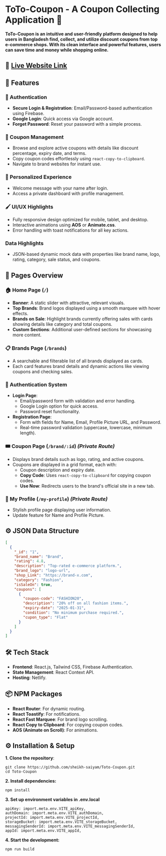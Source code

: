 # ToTo-Coupon - A Coupon Collecting Application 💸

**ToTo-Coupon is an intuitive and user-friendly platform designed to help users in Bangladesh find, collect, and utilize discount coupons from top e-commerce shops. With its clean interface and powerful features, users can save time and money while shopping online.**

## 🔗 [Live Website Link](https://saiyam-assignment9.netlify.app/)

## 🚀 Features

### 🔑 Authentication

- **Secure Login & Registration**: Email/Password-based authentication using Firebase.
- **Google Login**: Quick access via Google account.
- **Forget Password**: Reset your password with a simple process.

### 🛒 Coupon Management

- Browse and explore active coupons with details like discount percentage, expiry date, and terms.
- Copy coupon codes effortlessly using `react-copy-to-clipboard`.
- Navigate to brand websites for instant use.

### 🌟 Personalized Experience

- Welcome message with your name after login.
- Access a private dashboard with profile management.

### 🖌️ UI/UX Highlights

- Fully responsive design optimized for mobile, tablet, and desktop.
- Interactive animations using **AOS** or **Animate.css**.
- Error handling with toast notifications for all key actions.

### Data Highlights

- JSON-based dynamic mock data with properties like brand name, logo, rating, category, sale status, and coupons.

## 📄 Pages Overview

### 🏠 Home Page (`/`)

- **Banner**: A static slider with attractive, relevant visuals.
- **Top Brands**: Brand logos displayed using a smooth marquee with hover effects.
- **Brands on Sale**: Highlight brands currently offering sales with cards showing details like category and total coupons.
- **Custom Sections**: Additional user-defined sections for showcasing more content.

### 📋 Brands Page (`/brands`)

- A searchable and filterable list of all brands displayed as cards.
- Each card features brand details and dynamic actions like viewing coupons and checking sales.

### 🔐 Authentication System

- **Login Page**:
  - Email/password form with validation and error handling.
  - Google Login option for quick access.
  - Password reset functionality.
- **Registration Page**:
  - Form with fields for Name, Email, Profile Picture URL, and Password.
  - Real-time password validation (uppercase, lowercase, minimum length).

### 🎟️ Coupon Page (`/brand/:id`) _(Private Route)_

- Displays brand details such as logo, rating, and active coupons.
- Coupons are displayed in a grid format, each with:
  - Coupon description and expiry date.
  - **Copy Code**: Uses `react-copy-to-clipboard` for copying coupon codes.
  - **Use Now**: Redirects users to the brand's official site in a new tab.

### 👤 My Profile (`/my-profile`) _(Private Route)_

- Stylish profile page displaying user information.
- Update feature for Name and Profile Picture.

## ⚙️ JSON Data Structure

```json
[
  {
    "_id": "1",
    "brand_name": "Brand",
    "rating": 4.8,
    "description": "Top-rated e-commerce platform.",
    "brand_logo": "logo-url",
    "shop_Link": "https://brand-x.com",
    "category": "Fashion",
    "isSaleOn": true,
    "coupons": [
      {
        "coupon-code": "FASHION20",
        "description": "20% off on all fashion items.",
        "expiry-date": "2025-01-31",
        "condition": "No minimum purchase required.",
        "cupon_type": "Flat"
      }
    ]
  }
]
```

## 🛠️ Tech Stack

- **Frontend**: React.js, Tailwind CSS, Firebase Authentication.
- **State Management**: React Context API.
- **Hosting**: Netlify.

## 📦 NPM Packages

- **React Router**: For dynamic routing.
- **React Toastify**: For notifications.
- **React Fast Marquee**: For brand logo scrolling.
- **React Copy to Clipboard**: For copying coupon codes.
- **AOS (Animate on Scroll)**: For animations.

<!-- ## 📸Home Page (`/`) Image

![Project Image](https://i.ibb.co.com/ZKJ4bzw/saiyam-assignment9-netlify-app.png)

## 📸Brands Page (`/brands`) Image

![Project Image](https://i.ibb.co.com/MZVy1vz/saiyam-assignment9-netlify-app-brands.png) -->


## ⚙️ Installation & Setup  

**1. Clone the repository**:  
```
git clone https://github.com/sheikh-saiyam/Toto-Coupon.git
cd Toto-Coupon
```

**2. Install dependencies:**
```
npm install
```

**3. Set up environment variables in .env.local**
```
apiKey: import.meta.env.VITE_apiKey,
authDomain: import.meta.env.VITE_authDomain,
projectId: import.meta.env.VITE_projectId,
storageBucket: import.meta.env.VITE_storageBucket,
messagingSenderId: import.meta.env.VITE_messagingSenderId,
appId: import.meta.env.VITE_appId,
```

**4. Start the development:**
```
npm run build
```

